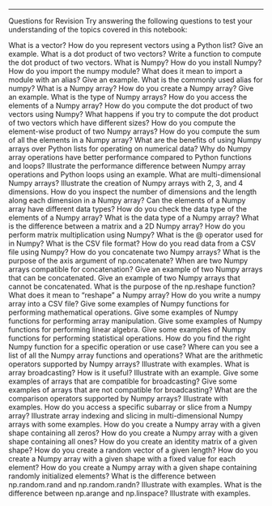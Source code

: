
----------------------------------------
Questions for Revision
Try answering the following questions to test your understanding of the topics covered in this notebook:

What is a vector?
How do you represent vectors using a Python list? Give an example.
What is a dot product of two vectors?
Write a function to compute the dot product of two vectors.
What is Numpy?
How do you install Numpy?
How do you import the numpy module?
What does it mean to import a module with an alias? Give an example.
What is the commonly used alias for numpy?
What is a Numpy array?
How do you create a Numpy array? Give an example.
What is the type of Numpy arrays?
How do you access the elements of a Numpy array?
How do you compute the dot product of two vectors using Numpy?
What happens if you try to compute the dot product of two vectors which have different sizes?
How do you compute the element-wise product of two Numpy arrays?
How do you compute the sum of all the elements in a Numpy array?
What are the benefits of using Numpy arrays over Python lists for operating on numerical data?
Why do Numpy array operations have better performance compared to Python functions and loops?
Illustrate the performance difference between Numpy array operations and Python loops using an example.
What are multi-dimensional Numpy arrays?
Illustrate the creation of Numpy arrays with 2, 3, and 4 dimensions.
How do you inspect the number of dimensions and the length along each dimension in a Numpy array?
Can the elements of a Numpy array have different data types?
How do you check the data type of the elements of a Numpy array?
What is the data type of a Numpy array?
What is the difference between a matrix and a 2D Numpy array?
How do you perform matrix multiplication using Numpy?
What is the @ operator used for in Numpy?
What is the CSV file format?
How do you read data from a CSV file using Numpy?
How do you concatenate two Numpy arrays?
What is the purpose of the axis argument of np.concatenate?
When are two Numpy arrays compatible for concatenation?
Give an example of two Numpy arrays that can be concatenated.
Give an example of two Numpy arrays that cannot be concatenated.
What is the purpose of the np.reshape function?
What does it mean to “reshape” a Numpy array?
How do you write a numpy array into a CSV file?
Give some examples of Numpy functions for performing mathematical operations.
Give some examples of Numpy functions for performing array manipulation.
Give some examples of Numpy functions for performing linear algebra.
Give some examples of Numpy functions for performing statistical operations.
How do you find the right Numpy function for a specific operation or use case?
Where can you see a list of all the Numpy array functions and operations?
What are the arithmetic operators supported by Numpy arrays? Illustrate with examples.
What is array broadcasting? How is it useful? Illustrate with an example.
Give some examples of arrays that are compatible for broadcasting?
Give some examples of arrays that are not compatible for broadcasting?
What are the comparison operators supported by Numpy arrays? Illustrate with examples.
How do you access a specific subarray or slice from a Numpy array?
Illustrate array indexing and slicing in multi-dimensional Numpy arrays with some examples.
How do you create a Numpy array with a given shape containing all zeros?
How do you create a Numpy array with a given shape containing all ones?
How do you create an identity matrix of a given shape?
How do you create a random vector of a given length?
How do you create a Numpy array with a given shape with a fixed value for each element?
How do you create a Numpy array with a given shape containing randomly initialized elements?
What is the difference between np.random.rand and np.random.randn? Illustrate with examples.
What is the difference between np.arange and np.linspace? Illustrate with examples.